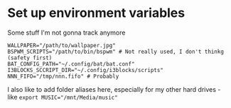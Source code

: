 # Set up environment variables

Some stuff I'm not gonna track anymore

```
WALLPAPER="/path/to/wallpaper.jpg"
BSPWM_SCRIPTS="/path/to/bin/bspwm" # Not really used, I don't thinkg (safety first)
BAT_CONFIG_PATH="~/.config/bat/bat.conf"
I3BLOCKS_SCCRIPT_DIR="~/.config/i3blocks/scripts"
NNN_FIFO="/tmp/nnn.fifo" # Probably
```

I also like to add folder aliases here, especially for my other hard drives -
like `export MUSIC="/mnt/Media/music"`
